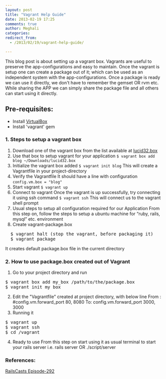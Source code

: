 ```yaml
---
layout: post
title: "Vagrant Help Guide"
date: 2013-02-19 17:25
comments: true
author: Meghali
categories: 
redirect_from: 
  - /2013/02/19/vagrant-help-guide/

---
```

This blog post is about setting up a vagrant box. Vagrants are useful to preserve the app-configurations 
and easy to maintain. Once the vagrant is setup one can create a package out of it; which can be used as 
an independent system with the app-configurations.
Once a package is ready we can use it directly, we don't have to remember the gemset OR rvm etc.
While sharing the APP we can simply share the package file and all others can start using it directly.

## Pre-requisites:
- Install [VirtualBox](http://www.macupdate.com/app/mac/24801/virtualbox)
- Install 'vagrant' gem

### 1. Steps to setup a vagrant box
1. Download one of the vagrant box from the list available at [lucid32.box](http://files.vagrantup.com/lucid32.box)
2. Use that box to setup vagrant for your application 
  `$ vagrant box add blog ~/Downloads/lucid32.box`
3. Initialize the vagrant box added
`$ vagrant init blog`
This will create a Vagrantfile in your project-directory
4. Verify the Vagrantfile 
It should have a line with configuration ` config.vm.box = "blog" ` 
5. Start vagrant
  `$ vagrant up`
6. Connect to vagrant
Once the vagrant is up successfully, try connecting it using ssh command 
  `$ vagrant ssh`
This will connect us to the vagrant shell prompt
7. Usual steps to setup all configuration required for our Application
From this step on, follow the steps to setup a ubuntu machine for “ruby, rails, mysql” etc. environment
8. Create vagrant-package.box
<pre>
  $ vagrant halt (stop the vagrant, before packaging it)
  $ vagrant package
</pre>
It creates default package.box file in the current directory

<!-- more -->
 
### 2. How to use package.box created out of Vagrant
  1) Go to your project directory and run
<pre>
$ vagrant box add my_box /path/to/the/package.box
$ vagrant init my_box
</pre>
  2) Edit the "Vagrantfile" created at project directory, with below line 
    From : #config.vm.forward_port 80, 8080
    To: config.vm.forward_port 3000, 3000
  3) Running it
<pre>
$ vagrant up
$ vagrant ssh
$ cd /vagrant
</pre>
  4) Ready to use
From this step on start using it as usual terminal to start your rails server 
i.e. rails server OR ./script/server

### References:
[RailsCasts Episode-292](http://railscasts.com/episodes/292-virtual-machines-with-vagrant)
